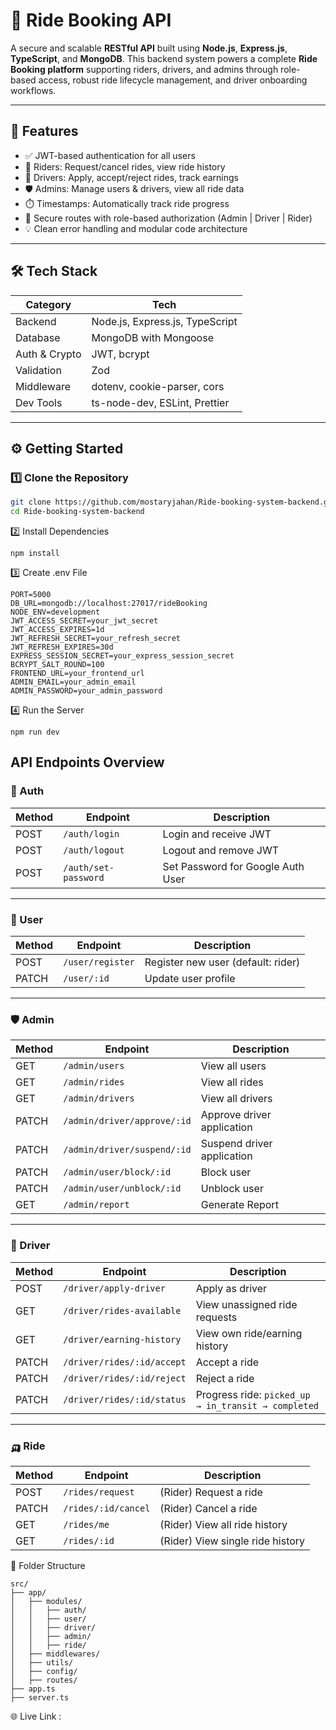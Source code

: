 # 🚗 Ride Booking API

A secure and scalable **RESTful API** built using **Node.js**, **Express.js**, **TypeScript**, and **MongoDB**. This backend system powers a complete **Ride Booking platform** supporting riders, drivers, and admins through role-based access, robust ride lifecycle management, and driver onboarding workflows.

---

## 📌 Features

- ✅ JWT-based authentication for all users  
- 🧍 Riders: Request/cancel rides, view ride history  
- 🚖 Drivers: Apply, accept/reject rides, track earnings  
- 🛡️ Admins: Manage users & drivers, view all ride data  
- ⏱️ Timestamps: Automatically track ride progress  
- 🔐 Secure routes with role-based authorization (Admin | Driver | Rider)  
- 💡 Clean error handling and modular code architecture  

---

## 🛠 Tech Stack

| Category      | Tech                                     |
|---------------|------------------------------------------|
| Backend       | Node.js, Express.js, TypeScript          |
| Database      | MongoDB with Mongoose                    |
| Auth & Crypto | JWT, bcrypt                              |
| Validation    | Zod                                      |
| Middleware    | dotenv, cookie-parser, cors              |
| Dev Tools     | ts-node-dev, ESLint, Prettier            |

---

## ⚙️ Getting Started

### 1️⃣ Clone the Repository

```bash
git clone https://github.com/mostaryjahan/Ride-booking-system-backend.git
cd Ride-booking-system-backend
```
2️⃣ Install Dependencies
```
npm install
```

3️⃣ Create .env File
```
PORT=5000
DB_URL=mongodb://localhost:27017/rideBooking
NODE_ENV=development
JWT_ACCESS_SECRET=your_jwt_secret
JWT_ACCESS_EXPIRES=1d
JWT_REFRESH_SECRET=your_refresh_secret
JWT_REFRESH_EXPIRES=30d
EXPRESS_SESSION_SECRET=your_express_session_secret
BCRYPT_SALT_ROUND=100
FRONTEND_URL=your_frontend_url
ADMIN_EMAIL=your_admin_email
ADMIN_PASSWORD=your_admin_password

```
4️⃣ Run the Server
```
npm run dev
```

## API Endpoints Overview

### 🔐 Auth

| Method | Endpoint              | Description                     |
|--------|-----------------------|---------------------------------|
| POST   | `/auth/login`         | Login and receive JWT           |
| POST   | `/auth/logout`        | Logout and remove JWT           |
| POST   | `/auth/set-password`  | Set Password for Google Auth User |

---

### 👤 User

| Method | Endpoint       | Description                            |
|--------|----------------|----------------------------------------|
| POST   | `/user/register` | Register new user (default: rider)     |
| PATCH  | `/user/:id`      | Update user profile                    |

---

### 🛡️ Admin

| Method | Endpoint                         | Description                    |
|--------|----------------------------------|--------------------------------|
| GET    | `/admin/users`                   | View all users                 |
| GET    | `/admin/rides`                   | View all rides                 |
| GET    | `/admin/drivers`                 | View all drivers               |
| PATCH  | `/admin/driver/approve/:id`      | Approve driver application     |
| PATCH  | `/admin/driver/suspend/:id`      | Suspend driver application     |
| PATCH  | `/admin/user/block/:id`          | Block user                     |
| PATCH  | `/admin/user/unblock/:id`        | Unblock user                   |
| GET    | `/admin/report`                  | Generate Report                |

---

### 👷 Driver

| Method | Endpoint                          | Description                                        |
|--------|-----------------------------------|----------------------------------------------------|
| POST   | `/driver/apply-driver`            | Apply as driver                                   |
| GET    | `/driver/rides-available`         | View unassigned ride requests                     |
| GET    | `/driver/earning-history`         | View own ride/earning history                     |
| PATCH  | `/driver/rides/:id/accept`        | Accept a ride                                     |
| PATCH  | `/driver/rides/:id/reject`        | Reject a ride                                     |
| PATCH  | `/driver/rides/:id/status`        | Progress ride: `picked_up → in_transit → completed` |

---

### 🛺 Ride

| Method | Endpoint             | Description                  |
|--------|----------------------|------------------------------|
| POST   | `/rides/request`     | (Rider) Request a ride       |
| PATCH  | `/rides/:id/cancel`  | (Rider) Cancel a ride        |
| GET    | `/rides/me`          | (Rider) View all ride history |
| GET    | `/rides/:id`         | (Rider) View single ride history |


📁 Folder Structure
```
src/
├── app/
│   ├── modules/
│   │   ├── auth/
│   │   ├── user/
│   │   ├── driver/
│   │   ├── admin/
│   │   ├── ride/
│   ├── middlewares/
│   ├── utils/
│   ├── config/
│   ├── routes/
├── app.ts
├── server.ts
```


🌐 Live Link : 





